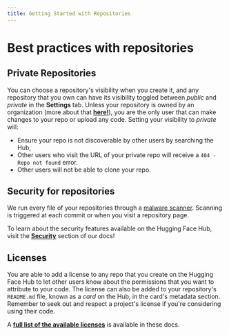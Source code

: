 ```yaml
---
title: Getting Started with Repositories
---
```


<h1>Best practices with repositories</h1>

## Private Repositories

You can choose a repository's visibility when you create it, and any repository that you own can have its visibility toggled between *public* and *private* in the **Settings** tab. Unless your repository is owned by an organization (more about that [**here!**](TODO)), you are the only user that can make changes to your repo or upload any code. Setting your visibility to *private* will:

 - Ensure your repo is not discoverable by other users by searching the Hub,
 - Other users who visit the URL of your private repo will receive a `404 - Repo not found` error. 
 - Other users will not be able to clone your repo.

## Security for repositories

We run every file of your repositories through a [malware scanner](https://www.clamav.net/). Scanning is triggered at each commit or when you visit a repository page.

To learn about the security features available on the Hugging Face Hub, visit the [**Security**](TODO) section of our docs!

## Licenses

You are able to add a license to any repo that you create on the Hugging Face Hub to let other users know about the permissions that you want to attribute to your code. The license can also be added to your repository's `README.md` file, known as a *card* on the Hub, in the card's metadata section. Remember to seek out and respect a project's license if you're considering using their code.

A [**full list of the available licenses**](TODO) is available in these docs.
